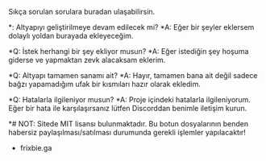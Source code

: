 Sıkça sorulan sorulara buradan ulaşabilirsin.

*: Altyapıyı geliştirilmeye devam edilecek mi?
*A: Eğer bir şeyler eklersem dolaylı yoldan burayada ekleyeceğim.

*Q: İstek herhangi bir şey ekliyor musun?
*A: Eğer istediğin şey hoşuma giderse ve yapmaktan zevk alacaksam eklerim.

*Q: Altyapı tamamen sanamı ait?
*A: Hayır, tamamen bana ait değil sadece bağzı yapamadığım ufak bir kısmıları hazır olarak ekledim.

*Q: Hatalarla ilgileniyor musun?
*A: Proje içindeki hatalarla ilgileniyorum. Eğer bir hata ile karşılaşırsanız lütfen Discorddan benimle iletişim kurun.

*# NOT: Sitede MIT lisansı bulunmaktadır. Bu botun dosyalarının benden habersiz paylaşılması/satılması durumunda gerekli işlemler yapılacaktır!

- frixbie.ga
